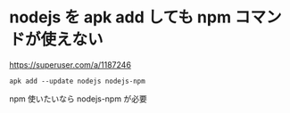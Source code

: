 # nodejs を apk add しても npm コマンドが使えない  
https://superuser.com/a/1187246  
```
apk add --update nodejs nodejs-npm
```
npm 使いたいなら nodejs-npm が必要

